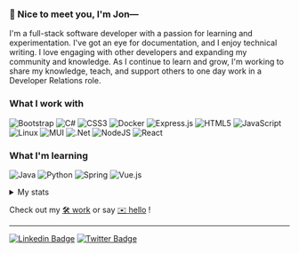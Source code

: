 ### 🎉 Nice to meet you, I'm Jon—

I'm a full-stack software developer with a passion for learning and experimentation. I've got an eye for documentation, and I enjoy technical writing. I love engaging with other developers and expanding my community and knowledge. As I continue to learn and grow, I'm working to share my knowledge, teach, and support others to one day work in a Developer Relations role.

### What I work with

![Bootstrap](https://img.shields.io/badge/bootstrap-%23563D7C.svg?style=for-the-badge&logo=bootstrap&logoColor=white) ![C#](https://img.shields.io/badge/c%23-%23239120.svg?style=for-the-badge&logo=c-sharp&logoColor=white) ![CSS3](https://img.shields.io/badge/css3-%231572B6.svg?style=for-the-badge&logo=css3&logoColor=white) ![Docker](https://img.shields.io/badge/docker-%230db7ed.svg?style=for-the-badge&logo=docker&logoColor=white) ![Express.js](https://img.shields.io/badge/express.js-%23404d59.svg?style=for-the-badge&logo=express&logoColor=%2361DAFB) ![HTML5](https://img.shields.io/badge/html5-%23E34F26.svg?style=for-the-badge&logo=html5&logoColor=white) ![JavaScript](https://img.shields.io/badge/javascript-%23323330.svg?style=for-the-badge&logo=javascript&logoColor=%23F7DF1E) ![Linux](https://img.shields.io/badge/Linux-FCC624?style=for-the-badge&logo=linux&logoColor=black) ![MUI](https://img.shields.io/badge/MUI-%230081CB.svg?style=for-the-badge&logo=material-ui&logoColor=white) ![.Net](https://img.shields.io/badge/.NET-5C2D91?style=for-the-badge&logo=.net&logoColor=white) ![NodeJS](https://img.shields.io/badge/node.js-6DA55F?style=for-the-badge&logo=node.js&logoColor=white) ![React](https://img.shields.io/badge/react-%2320232a.svg?style=for-the-badge&logo=react&logoColor=%2361DAFB)

### What I'm learning

![Java](https://img.shields.io/badge/java-%23ED8B00.svg?style=for-the-badge&logo=java&logoColor=white) ![Python](https://img.shields.io/badge/python-3670A0?style=for-the-badge&logo=python&logoColor=ffdd54) ![Spring](https://img.shields.io/badge/spring-%236DB33F.svg?style=for-the-badge&logo=spring&logoColor=white) ![Vue.js](https://img.shields.io/badge/vuejs-%2335495e.svg?style=for-the-badge&logo=vuedotjs&logoColor=%234FC08D)

<details>
  <summary>My stats</summary>
  <br />
  <img height="180em" src="https://github-readme-stats.vercel.app/api?username=jon-xo&show_icons=true&hide_border=true&&count_private=true&include_all_commits=true" />

  ![Profile Views](https://komarev.com/ghpvc/?username=jon-xo&color=green)
</details>

Check out my <a href="https://jonxo.dev">🛠 work</a> or say <a href="mailto:jonn@hey.com">✉ hello</a> !

<hr />

[![Linkedin Badge](https://img.shields.io/badge/-jonnewton-blue?style=flat-square&logo=Linkedin&logoColor=white&link=https://www.linkedin.com/in/jonwnewton/)](https://www.linkedin.com/in/jonwnewton/)
[![Twitter Badge](https://img.shields.io/badge/-@jon__xo-00acee?style=flat&logo=Twitter&logoColor=white)](https://twitter.com/intent/follow?screen_name=jon__xo "Follow on Twitter")

<!--
**jon-xo/jon-xo** is a ✨ _special_ ✨ repository because its `README.md` (this file) appears on your GitHub profile.

Here are some ideas to get you started:

- 🔭 I’m currently working on ...
- 🌱 I’m currently learning ...
- 👯 I’m looking to collaborate on ...
- 🤔 I’m looking for help with ...
- 💬 Ask me about ...
- 📫 How to reach me: ...
- 😄 Pronouns: ...
- ⚡ Fun fact: ...
-->
